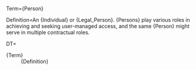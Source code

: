 Term={Person}

Definition=An {Individual} or {Legal_Person}. {Persons} play various roles in achieving and seeking user-managed access, and the same {Person} might serve in multiple contractual roles.

DT=<dt>{Term}</dt><dd>{Definition}</dd>